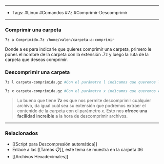 -----
- Tags: #Linux #Comandos #7z #Comprimir-Descomprimir 
------
### Comprimir una carpeta
```bash
7z a Comprimido.7z /home/valen/carpeta-a-comprimir
```
Donde a es para indicarle que quieres comprimir una carpeta, primero le pones el nombre de la carpeta con la extensión .7z y luego la ruta de la carpeta que deseas comprimir.

### Descomprimir una carpeta
```bash
7z l carpeta-comprimida.gz #Con el parámetro l indicamos que queremos listar el contenido del comprimido

7z x carpeta-comprimida.gz #Con el parámetro x indicamos que queremos extraer el contenido de la cartepa comprimida (Descomprimir)
```

> Lo bueno que tiene **7z** es que nos permite descomprimir cualquier archivo, da igual cuál sea su extensión que podremos extraer el contenido de la carpeta con el parámetro x. Esto nos **ofrece una facilidad increible** a la hora de descomprimir archivos.

-----
### Relacionados

- [[Script para Descompresión automática]]
- Enlace a las [[Tareas 📋]], este tema se muestra en la carpeta 36
- [[Archivos Hexadecimales]]


